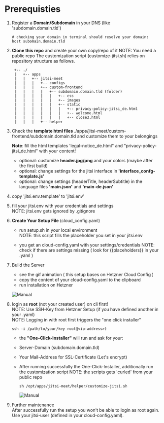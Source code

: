# Prerequisties  

1) Register a __Domain/Subdomain__ in your DNS (like 'subdomain.domain.tld')  

       # checking your domain in terminal should resolve your domain:  
       host subomain.domain.tld 

2) __Clone this repo__ and create your own copy/repo of it
   NOTE: You need a public repo 
   The customization script (customize-jitsi.sh) relies on repository structure as follows.  

        +-- ./
        |   +-- apps
        |   |   +-- jitsi-meet 
        |   |   |   +-- configs
        |   |   |   +-- custom-frontend
        |   |   |   |   +-- subdomain.domain.tld (folder) 
        |   |   |   |   |   +-- css
        |   |   |   |   |   +-- images
        |   |   |   |   |   +-- static
        |   |   |   |   |   |   +-- privacy-policy-jitsi_de.html
        |   |   |   |   |   |   +-- welcome.html
        |   |   |   |   |   |   +-- close3.html
        |   |   |   +-- helper

3) Check the __template html files__ ./apps/jitsi-meet/custom-frontend/subdomain.domain.tld 
   and customize them to your belongings  
   
   __Note__: fill the html templates 'legal-notice_de.html" and "privacy-policy-jitsi_de.html" with your content!

    - optional: customize __header.jpg/png__ and your colors (maybe after the first build)
    - optional: change settings for the jitsi interface in __'interface_confg-template.js'__
    - optional: change settings (headerTitle, headerSubtitle) in the language files __'main.json'__ and __'main-de.json'__

4) copy 'jitsi.env.template' to 'jitsi.env'

5) fill your jitsi.env with your credentials and settings  
   NOTE: jitsi.env gets ignored by .gitignore  
   
6) __Create Your Setup File__ (cloud_config.yaml)

    - run setup.sh in your local environment  
      NOTE: this script fills the placeholder you set in your jitsi.env 
      
    - you get an cloud-config.yaml with your settings/credentials 
      NOTE: check if there are settings missing ( look for {{placeholders}} in your .yaml )

7) Build the Server  
    - see the gif animation ( this setup bases on Hetzner Cloud Config )  
    - copy the content of your cloud-config.yaml to the clipboard
    - run installation on Hetzner

    ![Manual](./docs/howto_use-hetzner-jitzi-image.gif "How to setup Jitsi on Hetzner.")

8) login as __root__ (not your created user) on cli first!  
   NOTE: Use SSH-Key from Hetzner Setup (if you have defined another in your .yaml)  
   NOTE: Logging in with root first triggers the "one click installer"  

       ssh -i /path/to/your/key root@<ip-address>)


    - the __"One-Click-Installer"__ will run and ask for your:
    - Server-Domain (subdomain.domain.tld)  
    - Your Mail-Address for SSL-Certificate (Let's encrypt)  

    - After running successfully the One-Click-Installer, additionally run the customization script
      NOTE: the scripts gets 'curled' from your public repo

          sh /opt/apps/jitsi-meet/helper/customize-jitsi.sh  


        ![Manual](./docs/howto_setup-jitsi-cli.gif "How to setup Jitsi on Hetzner.")

9) Further maintenance  
   After successfully run the setup you won't be able to login as root again.  
   Use your jitsi-user (defined in your cloud-config.yaml).  